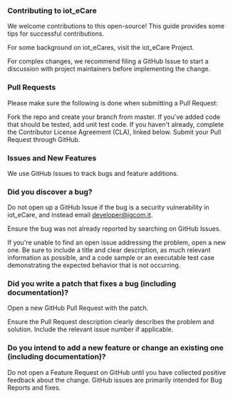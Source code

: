 ### Contributing to iot_eCare
We welcome contributions to this open-source! This guide provides some tips for successful contributions.

For some background on iot_eCares, visit the iot_eCare Project.

For complex changes, we recommend filing a GitHub Issue to start a discussion with project maintainers before implementing the change.

### Pull Requests
Please make sure the following is done when submitting a Pull Request:

Fork the repo and create your branch from master.
If you've added code that should be tested, add unit test code.
If you haven't already, complete the Contributor License Agreement (CLA), linked below.
Submit your Pull Request through GitHub.

### Issues and New Features
We use GitHub Issues to track bugs and feature additions.

### Did you discover a bug?
Do not open up a GitHub Issue if the bug is a security vulnerability in iot_eCare, and instead email developer@igcom.it.

Ensure the bug was not already reported by searching on GitHub Issues.

If you're unable to find an open issue addressing the problem, open a new one. Be sure to include a title and clear description, as much relevant information as possible, and a code sample or an executable test case demonstrating the expected behavior that is not occurring.

### Did you write a patch that fixes a bug (including documentation)?
Open a new GitHub Pull Request with the patch.

Ensure the Pull Request description clearly describes the problem and solution. Include the relevant issue number if applicable.

### Do you intend to add a new feature or change an existing one (including documentation)?

Do not open a Feature Request on GitHub until you have collected positive feedback about the change. GitHub issues are primarily intended for Bug Reports and fixes.
